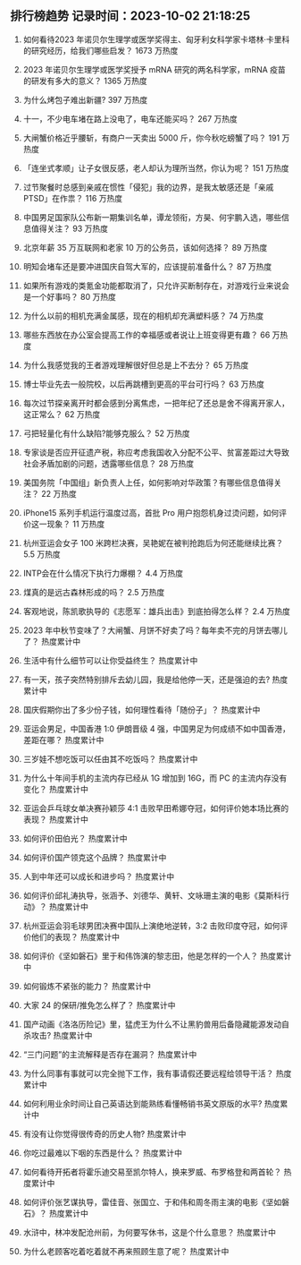 
## 排行榜趋势 记录时间：2023-10-02 21:18:25
  
  1. 如何看待2023 年诺贝尔生理学或医学奖得主、匈牙利女科学家卡塔林·卡里科的研究经历，给我们哪些启发？ 1673 万热度
    
  2. 2023 年诺贝尔生理学或医学奖授予 mRNA 研究的两名科学家，mRNA 疫苗的研发有多大的意义？ 1365 万热度
    
  3. 为什么烤包子难出新疆? 397 万热度
    
  4. 十一，不少电车堵在路上没电了，电车还能买吗？ 267 万热度
    
  5. 大闸蟹价格近乎腰斩，有商户一天卖出 5000 斤，你今秋吃螃蟹了吗？ 191 万热度
    
  6. 「连坐式孝顺」让子女很反感，老人却认为理所当然，你认为呢？ 151 万热度
    
  7. 过节聚餐时总感到亲戚在惯性「侵犯」我的边界，是我太敏感还是「亲戚PTSD」在作祟？ 116 万热度
    
  8. 中国男足国家队公布新一期集训名单，谭龙领衔，方昊、何宇鹏入选，哪些信息值得关注？ 93 万热度
    
  9. 北京年薪 35 万互联网和老家 10 万的公务员，该如何选择？ 89 万热度
    
  10. 明知会堵车还是要冲进国庆自驾大军的，应该提前准备什么？ 87 万热度
    
  11. 如果所有游戏的类氪金功能都取消了，只允许买断制存在，对游戏行业来说会是一个好事吗？ 80 万热度
    
  12. 为什么以前的相机充满金属感，现在的相机却充满塑料感？ 74 万热度
    
  13. 哪些东西放在办公室会提高工作的幸福感或者说让上班变得更有趣？ 66 万热度
    
  14. 为什么我感觉我的王者游戏理解很好但总是上不去分？ 65 万热度
    
  15. 博士毕业先去一般院校，以后再跳槽到更高的平台可行吗？ 63 万热度
    
  16. 每次过节探亲离开时都会感到分离焦虑，一把年纪了还总是舍不得离开家人，这正常么？ 62 万热度
    
  17. 弓把轻量化有什么缺陷?能够克服么？ 52 万热度
    
  18. 专家谈是否应开征遗产税，称应考虑我国收入分配不公平、贫富差距过大导致社会矛盾加剧的问题，透露哪些信息？ 28 万热度
    
  19. 美国务院「中国组」新负责人上任，如何影响对华政策？有哪些信息值得关注？ 22 万热度
    
  20. iPhone15 系列手机运行温度过高，首批 Pro 用户抱怨机身过烫问题，如何评价这一现象？ 11 万热度
    
  21. 杭州亚运会女子 100 米跨栏决赛，吴艳妮在被判抢跑后为何还能继续比赛？ 5.5 万热度
    
  22. INTP会在什么情况下执行力爆棚？ 4.4 万热度
    
  23. 煤真的是远古森林形成的吗？ 2.5 万热度
    
  24. 客观地说，陈凯歌执导的《志愿军：雄兵出击》到底拍得怎么样？ 2.4 万热度
    
  25. 2023 年中秋节变味了？大闸蟹、月饼不好卖了吗？每年卖不完的月饼去哪儿了？ 热度累计中
    
  26. 生活中有什么细节可以让你受益终生？ 热度累计中
    
  27. 有一天，孩子突然特别排斥去幼儿园，我是给他停一天，还是强迫的去? 热度累计中
    
  28. 国庆假期你出了多少份子钱，如何理性看待「随份子」？ 热度累计中
    
  29. 亚运会男足，中国香港 1:0 伊朗晋级 4 强，中国男足为何成绩不如中国香港，差距在哪？ 热度累计中
    
  30. 三岁娃不想吃饭可以任由其不吃饭吗？ 热度累计中
    
  31. 为什么十年间手机的主流内存已经从 1G 增加到 16G，而 PC 的主流内存没有变化？ 热度累计中
    
  32. 亚运会乒乓球女单决赛孙颖莎 4:1 击败早田希娜夺冠，如何评价她本场比赛的表现？ 热度累计中
    
  33. 如何评价田伯光？ 热度累计中
    
  34. 如何评价国产领克这个品牌？ 热度累计中
    
  35. 人到中年还可以成长和进步吗？ 热度累计中
    
  36. 如何评价邱礼涛执导，张涵予、刘德华、黄轩、文咏珊主演的电影《莫斯科行动》？ 热度累计中
    
  37. 杭州亚运会羽毛球男团决赛中国队上演绝地逆转，3:2 击败印度夺冠，如何评价他们的表现？ 热度累计中
    
  38. 如何评价《坚如磐石》里于和伟饰演的黎志田，他是怎样的一个人？ 热度累计中
    
  39. 如何锻炼不紧张的能力？ 热度累计中
    
  40. 大家 24 的保研/推免怎么样了？ 热度累计中
    
  41. 国产动画《洛洛历险记》里，猛虎王为什么不让黑豹兽用后备隐藏能源发动自杀攻击? 热度累计中
    
  42. “三门问题”的主流解释是否存在漏洞？ 热度累计中
    
  43. 为什么同事有事就可以完全抛下工作，我有事请假还要远程给领导干活？ 热度累计中
    
  44. 如何利用业余时间让自己英语达到能熟练看懂畅销书英文原版的水平? 热度累计中
    
  45. 有没有让你觉得很传奇的历史人物? 热度累计中
    
  46. 你吃过最难以下咽的东西是什么？ 热度累计中
    
  47. 如何看待开拓者将霍乐迪交易至凯尔特人，换来罗威、布罗格登和两首轮？ 热度累计中
    
  48. 如何评价张艺谋执导，雷佳音、张国立、于和伟和周冬雨主演的电影《坚如磐石》？ 热度累计中
    
  49. 水浒中，林冲发配沧州前，为何要写休书，这是个什么意思？ 热度累计中
    
  50. 为什么老顾客吃着吃着就不再来照顾生意了呢？ 热度累计中
    